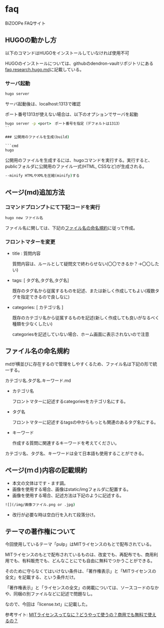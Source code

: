 # faq

BiZOOPe FAQサイト

## HUGOの動かし方

以下のコマンドはHUGOをインストールしていなければ使用不可

HUGOのインストールについては、githubのdendron-vaultリポジトリにある
[faq.research.hugo.md](https://github.com/bizoope/dendron-vault/blob/main/notes/faq.research.hugo.md)に記載している。

### サーバ起動

```cmd
hugo server 
```

サーバ起動後は、localhost:1313で確認

ポート番号1313が使えない場合は、以下のオプションでサーバを起動

```cmd
hugo server -p <port>　ポート番号を指定（デフォルトは1313）
``

### 公開用のファイルを生成(build)

```cmd
hugo
```

公開用のファイルを生成するには、hugoコマンドを実行する。実行すると、publicフォルダに公開用のファイル一式(HTML, CSSなど)が生成される。

```cmd
--minify HTMLやXMLを圧縮(minify)する
```

## ページ(md)追加方法

### コマンドプロンプトにて下記コードを実行

```cmd
hugo new ファイル名
```

ファイル名に関しては、下記の[ファイル名の命名規約](#ファイル名の命名規約)に従って作成。

### フロントマターを変更

* title : 質問内容
  
  質問内容は、ルールとして疑問文で終わらせない(〇〇できるか？→〇〇したい)

* tags: [ タグ名,タグ名,タグ名]

  既存のタグ名から従属するものを記述、または新しく作成してもよい(複数タグを指定できるので良しなに)

* categories: [ カテゴリ名 ]

  既存のカテゴリ名から従属するものを記述(新しく作成しても良いがなるべく種類を少なくしたい)

  categoriesを記述していない場合、ホーム画面に表示されないので注意

## ファイル名の命名規約

mdが横並びに存在するので管理をしやすくるため、ファイル名は下記の形で統一する。

カテゴリ名.タグ名.キーワード.md

* カテゴリ名
  
  フロントマターに記述するcategoriesをカテゴリ名にする。

* タグ名

  フロントマターに記述するtagsの中からもっとも関連のあるタグ名にする。

* キーワード

  作成する質問に関連するキーワードを考えてください。

カテゴリ名、タグ名、キーワードは全て日本語も使用することができる。

## ページ(ｍｄ)内容の記載規約

* 本文の文体はです・ます調。
* 画像を使用する場合、画像はstatic/imgフォルダに配置する。
* 画像を使用する場合、記述方法は下記のように記述する。

```cmd
![](/img/画像ファイル.png or .jpg)
```

* 改行が必要な時は空白行を入れて段落分け。

## テーマの著作権について

今回使用しているテーマ「pulp」はMITライセンスのもとで配布されている。

MITライセンスのもとで配布されているものは、改変でも、再配布でも、商用利用でも、有料販売でも、どんなことにでも自由に無料でつかうことができる。

そのために守らなくてはいけない条件は、「著作権表示」と「MITライセンスの全文」を記載する、という条件だけ。

「著作権表示」と「ライセンスの全文」の掲載については、ソースコードのなかや、同梱の別ファイルなどに記述で問題なし。

なので、今回は「license.txt」に記載した。

参考サイト: [MITライセンスってなに？どうやって使うの？商用でも無料で使えるの？](https://wisdommingle.com/mit-license/)
